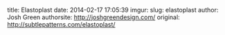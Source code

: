 title: Elastoplast
date: 2014-02-17 17:05:39
imgur: 
slug: elastoplast
author: Josh Green
authorsite: http://joshgreendesign.com/
original: http://subtlepatterns.com/elastoplast/
